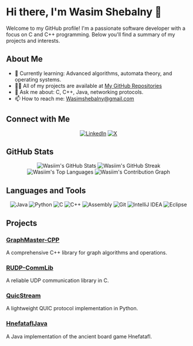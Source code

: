 # Hi there, I'm Wasim Shebalny 👋

Welcome to my GitHub profile! I'm a passionate software developer with a focus on C and C++ programming. Below you'll find a summary of my projects and interests.

## About Me

- 🌱 Currently learning: Advanced algorithms, automata theory, and operating systems.
- 👨‍💻 All of my projects are available at [My GitHub Repositories](https://github.com/WasiimSheb?tab=repositories)
- 💬 Ask me about: C, C++, Java, networking protocols.
- 📫 How to reach me: Wasimshebalny@gmail.com

## Connect with Me

<p align="center">
  <a href="https://www.linkedin.com/in/wasim-shebalny-9244bb25b/"><img src="https://img.shields.io/badge/LinkedIn-0A66C2?style=for-the-badge&logo=linkedin&logoColor=white" alt="LinkedIn"></a>
  <a href="https://x.com/ShebalnyWasim"><img src="https://img.shields.io/badge/X-1DA1F2?style=for-the-badge&logo=twitter&logoColor=white" alt="X"></a>
</p>

## GitHub Stats

<p align="center">
  <img src="https://github-readme-stats.vercel.app/api?username=WasiimSheb&show_icons=true&theme=radical" alt="Wasiim's GitHub Stats">
  <img src="https://github-readme-streak-stats.herokuapp.com/?user=WasiimSheb&theme=radical" alt="Wasiim's GitHub Streak">
  <img src="https://github-readme-stats.vercel.app/api/top-langs/?username=WasiimSheb&layout=compact&theme=radical" alt="Wasiim's Top Languages">
  <img src="https://activity-graph.herokuapp.com/graph?username=WasiimSheb&theme=react-dark" alt="Wasiim's Contribution Graph">
</p>

## Languages and Tools

<p align="center">
  <img src="https://img.shields.io/badge/Java-ED8B00?style=for-the-badge&logo=java&logoColor=white" alt="Java">
  <img src="https://img.shields.io/badge/Python-3776AB?style=for-the-badge&logo=python&logoColor=white" alt="Python">
  <img src="https://img.shields.io/badge/C-A8B9CC?style=for-the-badge&logo=c&logoColor=white" alt="C">
  <img src="https://img.shields.io/badge/C++-00599C?style=for-the-badge&logo=cplusplus&logoColor=white" alt="C++">
  <img src="https://img.shields.io/badge/Assembly-525252?style=for-the-badge&logo=assembly&logoColor=white" alt="Assembly">
  <img src="https://img.shields.io/badge/Git-F05032?style=for-the-badge&logo=git&logoColor=white" alt="Git">
  <img src="https://img.shields.io/badge/IntelliJ_IDEA-000000?style=for-the-badge&logo=intellij-idea&logoColor=white" alt="IntelliJ IDEA">
  <img src="https://img.shields.io/badge/Eclipse-2C2255?style=for-the-badge&logo=eclipse&logoColor=white" alt="Eclipse">
</p>

## Projects

### [GraphMaster-CPP](https://github.com/WasiimSheb/GraphMaster-CPP)
A comprehensive C++ library for graph algorithms and operations.

### [RUDP-CommLib](https://github.com/WasiimSheb/RUDP-CommLib)
A reliable UDP communication library in C.

### [QuicStream](https://github.com/WasiimSheb/QuicStream)
A lightweight QUIC protocol implementation in Python.

### [HnefataflJava](https://github.com/WasiimSheb/Hnefatafl)
A Java implementation of the ancient board game Hnefatafl.
